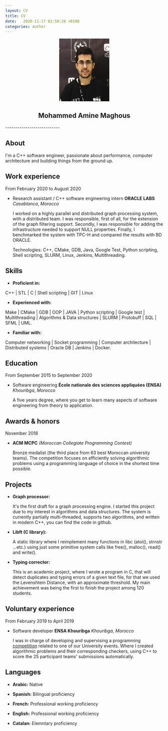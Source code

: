 ```yaml
---
layout: CV
title: CV
date:   2020-11-17 02:50:28 +0100
categories: author
---
```


<center><img src="../images/profile.png" width="160" height="200"   alt="Avatar"></center>

<center> <h2>Mohammed Amine Maghous</h2> </center>
---------------------------

## About
I'm a C++ software engineer, passionate about performance, computer architecture and building things from the ground up.

## Work experience

From February 2020 to August 2020
* Research assistant / C++ software engineering intern **ORACLE LABS** *Casablanca*, *Morocco*

    I worked on a highly parallel and distributed graph processing system,
    with a distributed team.
    I was responsible, first of all, for the extension of the graph filtering
    support. Secondly, I was responsible for adding the infrastructure
    needed to support NULL properties.
    Finally, I benchmarked the system with TPC-H and compared the results
    with BD ORACLE.
    
    Technologies: C++, CMake, GDB, Java, Google Test, Python scripting, Shell
    scripting, SLURM, Linux, Jenkins, Multithreading.

## Skills
- **Proficient in:** 

C++ | STL | C | Shell scripting | GIT | Linux

- **Experienced with:**

Make | CMake | GDB | OOP | JAVA | Python scripting | Google test |
Multithreading | Algorithms & Data structures | SLURM | Protobuff | SQL | SFML | UML.

- **Familiar with:**

Computer networking | Socket programming | Computer architecture | Distributed systems | Oracle DB | Jenkins | Docker.

## Education

From September 2015 to September 2020
* Software engineering **École nationale des sciences appliquées (ENSA)** *Khouribga*, *Morocco*

    A five years degree, where you get to learn many aspects of software
    engineering from theory to application.

## Awards & honors

November 2018
* **ACM MCPC** *(Moroccan Collegiate Programming Contest)*

    Bronze medalist (the third place from 63 best Moroccan university
    teams).
    The competition focuses on efficiently solving algorithmic problems
    using a programming language of choice in the shortest time possible.

## Projects

* **Graph processor:**

    It's the first draft for a graph processing engine. I started this project due
    to my interest in algorithms and data structures.
    The system is currently partially multi-threaded, supports two algorithms,
    and written in modern C++, you can find the code in github.

* **Libft (C library):**

    A static library where I reimplement many functions in libc (atoi(), strnstr
    ...etc.) using just some primitive system calls like free(), malloc(), read() and
    write().

* **Typing corrector:**

    This is an academic project, where I wrote a program in C, that will detect
    duplicates and typing errors of a given text file, for that we used the
    Levenshtein Distance, with an approximate threshold.
    My main achievement was being the first to finish the project among 120
    students.

## Voluntary experience

From February 2019 to April 2019

* Software developer **ENSA Khouribga** *Khouribga*, *Morocco*

    I was in charge of developing and supervising a programming [competition](https://www.hackerrank.com/battlecode-01) related to one of our University events. Where
    I created algorithmic problems and their corresponding checkers, using
    C++ to score the 25 participant teams' submissions automatically.

## Languages

* **Arabic:**   Native

* **Spanish:**  Bilingual proficiency

* **French:**   Professional working proficiency

* **English:**  Professional working proficiency

* **Catalan:**  Elemntary proficiency